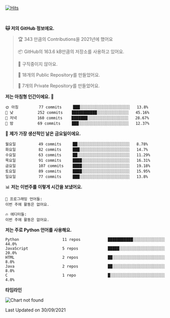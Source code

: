 [![Hits](https://hits.seeyoufarm.com/api/count/incr/badge.svg?url=https%3A%2F%2Fgithub.com%2FSoohan-Park&count_bg=%23000000&title_bg=%23828282&icon=gradle.svg&icon_color=%23FFFFFF&title=Visited&edge_flat=false)](https://hits.seeyoufarm.com)  

<br/>

<!--START_SECTION:waka-->
**🐱 저의 GitHub 정보에요.** 

> 🏆 343 만큼의 Contributions을 2021년에 했어요
 > 
> 📦 GitHub의 163.6 kB만큼의 저장소를 사용하고 있어요. 
 > 
> 🚫 구직중이지 않아요.
 > 
> 📜 18개의 Public Repository를 만들었어요. 
 > 
> 🔑 7개의 Private Repository를 만들었어요.  
 > 
**저는 아침형 인간이에요. 🐤** 

```text
🌞 아침         77 commits     ███░░░░░░░░░░░░░░░░░░░░░░   13.8% 
🌆 낮　         252 commits    ███████████░░░░░░░░░░░░░░   45.16% 
🌃 저녁         160 commits    ███████░░░░░░░░░░░░░░░░░░   28.67% 
🌙 밤　         69 commits     ███░░░░░░░░░░░░░░░░░░░░░░   12.37%

```
📅 **제가 가장 생산적인 날은 금요일이에요.** 

```text
월요일          49 commits     ██░░░░░░░░░░░░░░░░░░░░░░░   8.78% 
화요일          82 commits     ███░░░░░░░░░░░░░░░░░░░░░░   14.7% 
수요일          63 commits     ██░░░░░░░░░░░░░░░░░░░░░░░   11.29% 
목요일          91 commits     ████░░░░░░░░░░░░░░░░░░░░░   16.31% 
금요일          107 commits    ████░░░░░░░░░░░░░░░░░░░░░   19.18% 
토요일          89 commits     ████░░░░░░░░░░░░░░░░░░░░░   15.95% 
일요일          77 commits     ███░░░░░░░░░░░░░░░░░░░░░░   13.8%

```


📊 **저는 이번주를 이렇게 시간을 보냈어요.** 

```text
💬 프로그래밍 언어들: 
이번 주에 활동은 없어요.

🔥 에디터들: 
이번 주에 활동은 없어요.

```

**저는 주로 Python 언어를 사용해요.** 

```text
Python                   11 repos            ███████████░░░░░░░░░░░░░░   44.0% 
JavaScript               5 repos             █████░░░░░░░░░░░░░░░░░░░░   20.0% 
HTML                     2 repos             ██░░░░░░░░░░░░░░░░░░░░░░░   8.0% 
Java                     2 repos             ██░░░░░░░░░░░░░░░░░░░░░░░   8.0% 
C                        1 repo              █░░░░░░░░░░░░░░░░░░░░░░░░   4.0%

```


**타임라인**

![Chart not found](https://raw.githubusercontent.com/Soohan-Park/Soohan-Park/master/charts/bar_graph.png) 


 Last Updated on 30/09/2021
<!--END_SECTION:waka-->

